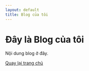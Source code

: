 ```yaml
---
layout: default
title: Blog của tôi
---
```

# Đây là Blog của tôi

Nội dung blog ở đây.

[Quay lại trang chủ](/index.md)